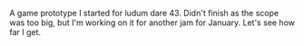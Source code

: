 A game prototype I started for ludum dare 43. Didn't finish as the scope was too big, but I'm working on it for another jam for January. Let's see how far I get.